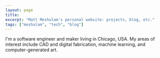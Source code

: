 ```yaml
---
layout: page
title: 
excerpt: "Matt Meshulam's personal website: projects, blog, etc."
tags: ["meshulam", "tech", "blog"]
---
```


I'm a software engineer and maker living in Chicago, USA. 
My areas of interest include
CAD and digital fabrication, machine learning, and computer-generated art.
